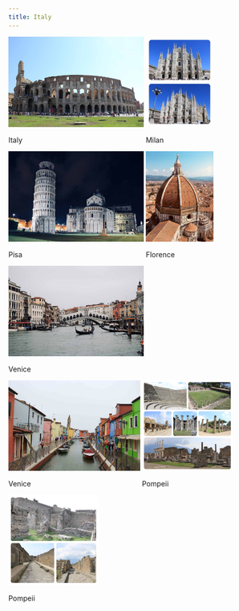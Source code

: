 ```yaml
---
title: Italy
---
```



<div id="banner">
	<div class="inline-block" style="display:inline-block;"><a href="Rome.jpg"><img src="Rome.jpg" style="height: 180px;"></a><div><p>Italy</p></div></div>
	<div class="inline-block" style="display:inline-block;"><a href="Milan.jpg"><img src="Milan.jpg" style="height: 180px;"></a><div><p>Milan</p></div></div>
	<div class="inline-block" style="display:inline-block;"><a href="Pisa.jpg"><img src="Pisa.jpg" style="height: 180px;"></a><div><p>Pisa</p></div></div>
	<div class="inline-block" style="display:inline-block;"><a href="Florence.jpg"><img src="Florence.jpg" style="height: 180px;"></a><div><p>Florence</p></div></div>
	<div class="inline-block" style="display:inline-block;"><a href="Venice.jpg"><img src="Venice.jpg" style="height: 180px;"></a><div><p>Venice</p></div></div>
	<div class="inline-block" style="display:inline-block;"><a href="Venice_2.jpg"><img src="Venice_2.jpg" style="height: 180px;"></a><div><p>Venice</p></div></div>
	<div class="inline-block" style="display:inline-block;"><a href="Pompeii_1.jpg"><img src="Pompeii_1.jpg" style="height: 180px;"></a><div><p>Pompeii</p></div></div>
	<div class="inline-block" style="display:inline-block;"><a href="Pompeii_2.jpg"><img src="Pompeii_2.jpg" style="height: 180px;"></a><div><p>Pompeii</p></div></div>
</div>


